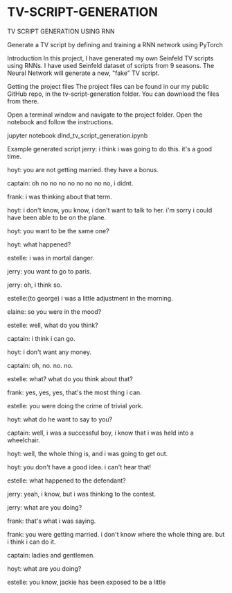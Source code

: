 # TV-SCRIPT-GENERATION
TV SCRIPT GENERATION USING RNN

Generate a TV script by defining and training a RNN network using PyTorch

Introduction
In this project, I have generated my own Seinfeld TV scripts using RNNs. I have used Seinfeld dataset of scripts from 9 seasons. The Neural Network will generate a new, "fake" TV script.

Getting the project files
The project files can be found in our my public GitHub repo, in the tv-script-generation folder. You can download the files from there.

Open a terminal window and navigate to the project folder. Open the notebook and follow the instructions.

jupyter notebook dlnd_tv_script_generation.ipynb

Example generated script
jerry: i think i was going to do this. it's a good time.

hoyt: you are not getting married. they have a bonus.

captain: oh no no no no no no no no, i didnt.

frank: i was thinking about that term.

hoyt: i don't know, you know, i don't want to talk to her. i'm sorry i could have been able to be on the plane.

hoyt: you want to be the same one?

hoyt: what happened?

estelle: i was in mortal danger.

jerry: you want to go to paris.

jerry: oh, i think so.

estelle:(to george) i was a little adjustment in the morning.

elaine: so you were in the mood?

estelle: well, what do you think?

captain: i think i can go.

hoyt: i don't want any money.

captain: oh, no. no. no.

estelle: what? what do you think about that?

frank: yes, yes, yes, that's the most thing i can.

estelle: you were doing the crime of trivial york.

hoyt: what do he want to say to you?

captain: well, i was a successful boy, i know that i was held into a wheelchair.

hoyt: well, the whole thing is, and i was going to get out.

hoyt: you don't have a good idea. i can't hear that!

estelle: what happened to the defendant?

jerry: yeah, i know, but i was thinking to the contest.

jerry: what are you doing?

frank: that's what i was saying.

frank: you were getting married. i don't know where the whole thing are. but i think i can do it.

captain: ladies and gentlemen.

hoyt: what are you doing?

estelle: you know, jackie has been exposed to be a little
